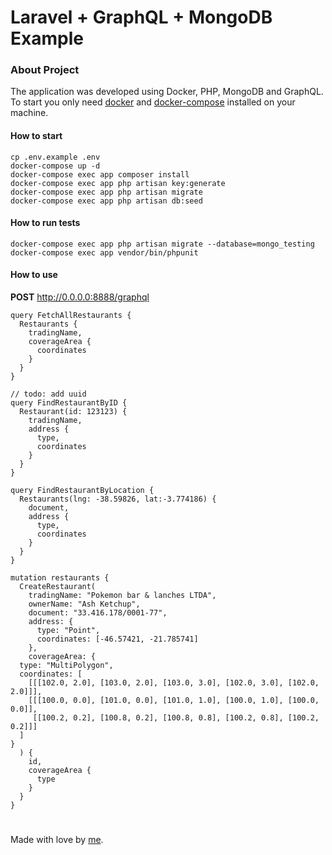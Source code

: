 # Laravel + GraphQL + MongoDB Example

### About Project

The application was developed using Docker, PHP, MongoDB and GraphQL. To start you only need [docker](https://docs.docker.com/engine/install/ubuntu/) 
and [docker-compose](https://docs.docker.com/compose/install/) installed on your machine.

#### How to start

```
cp .env.example .env
docker-compose up -d
docker-compose exec app composer install
docker-compose exec app php artisan key:generate
docker-compose exec app php artisan migrate
docker-compose exec app php artisan db:seed
```

#### How to run tests

```
docker-compose exec app php artisan migrate --database=mongo_testing
docker-compose exec app vendor/bin/phpunit
```

#### How to use

**POST** http://0.0.0.0:8888/graphql

```
query FetchAllRestaurants {
  Restaurants {
    tradingName,
    coverageArea {
      coordinates
    }
  }
}

// todo: add uuid
query FindRestaurantByID {
  Restaurant(id: 123123) {
    tradingName,
    address {
      type,
      coordinates
    }
  }
}

query FindRestaurantByLocation {
  Restaurants(lng: -38.59826, lat:-3.774186) {
    document,
    address {
      type,
      coordinates
    }
  }
}

mutation restaurants {
  CreateRestaurant(
    tradingName: "Pokemon bar & lanches LTDA",
    ownerName: "Ash Ketchup",
    document: "33.416.178/0001-77",
    address: {
      type: "Point",
      coordinates: [-46.57421, -21.785741]
    },
    coverageArea: {
  type: "MultiPolygon",
  coordinates: [
    [[[102.0, 2.0], [103.0, 2.0], [103.0, 3.0], [102.0, 3.0], [102.0, 2.0]]],
    [[[100.0, 0.0], [101.0, 0.0], [101.0, 1.0], [100.0, 1.0], [100.0, 0.0]],
     [[100.2, 0.2], [100.8, 0.2], [100.8, 0.8], [100.2, 0.8], [100.2, 0.2]]]
  ]
}
  ) {
    id,
    coverageArea {
      type
    }
  }
}
```

#


Made with love by [me](https://victorhugo.dev).
